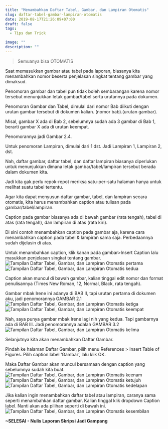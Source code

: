 ```yaml
---
title: "Menambahkan Daftar Tabel, Gambar, dan Lampiran Otomatis"
slug: daftar-tabel-gambar-lampiran-otomatis
date: 2019-08-17T21:26:09+07:00
draft: false
tags:
  - Tips dan Trick

image: ""
description: ""
---
```


> Semuanya bisa OTOMATIS

Saat memasukkan gambar atau tabel pada laporan, biasanya kita menambahkan nomor beserta penjelasan singkat tentang gambar yang dimaksud.

Penomoran gambar dan tabel pun tidak boleh sembarangan karena nomor tersebut menunjukkan letak gambar/tabel serta urutannya pada dokumen.

Penomoran Gambar dan Tabel, dimulai dari nomor Bab diikuti dengan urutan gambar tersebut di dokumen kalian. (nomor bab).(urutan gambar).

Misal, gambar X ada di Bab 2, sebelumnya sudah ada 3 gambar di Bab 1, berarti gambar X ada di urutan keempat.

Penomorannya jadi Gambar 2.4.

Untuk penomoran Lampiran, dimulai dari 1 dst. Jadi Lampiran 1, Lampiran 2, dst.

Nah, daftar gambar, daftar tabel, dan daftar lampiran biasanya diperlukan untuk menunjukkan dimana letak gambar/tabel/lampiran tersebut berada dalam dokumen kita.

Jadi kita gak perlu repok-repot meriksa satu-per-satu halaman hanya untuk melihat suatu tabel tertentu.

Agar kita dapat menyusun daftar gambar, tabel, dan lampiran secara otomatis, kita harus menambahkan caption atau tulisan pada gambar/tabel/lampiran.

Caption pada gambar biasanya ada di bawah gambar (rata tengah), tabel di atas (rata tengah), dan lampiran di atas (rata kiri).

Di sini contoh menambahkan caption pada gambar aja, karena cara menambahkan caption pada tabel & lampiran sama saja. Perbedaannya sudah dijelasin di atas.

Untuk menambahkan caption, klik kanan pada gambar>Insert Caption lalu masukkan penjelasan singkat tentang gambar.
![Tampilan Daftar Tabel, Gambar, dan Lampiran Otomatis pertama](/img/daftar-tabel-gambar-lampiran-otomatis/1.png)
![Tampilan Daftar Tabel, Gambar, dan Lampiran Otomatis kedua](/img/daftar-tabel-gambar-lampiran-otomatis/2.png)

Caption akan muncul di bawah gambar, kalian tinggal edit nomor dan format penulisannya (Times New Roman, 12, Normal, Black, rata tengah).

Gambar mbak Irene ini adanya di BAB II, tapi urutan pertama di dokumen aku, jadi penomorannya GAMBAR 2.1
![Tampilan Daftar Tabel, Gambar, dan Lampiran Otomatis ketiga](/img/daftar-tabel-gambar-lampiran-otomatis/3.png)
![Tampilan Daftar Tabel, Gambar, dan Lampiran Otomatis keempat](/img/daftar-tabel-gambar-lampiran-otomatis/4.png)

Nah, saya punya gambar mbak Irene lagi nih yang kedua. Tapi gambarnya ada di BAB III. Jadi penomorannya adalah GAMBAR 3.2
![Tampilan Daftar Tabel, Gambar, dan Lampiran Otomatis kelima](/img/daftar-tabel-gambar-lampiran-otomatis/5.png)

Selanjutnya kita akan menambahkan Daftar Gambar.

Pindah ke halaman Daftar Gambar, pilih menu References > Insert Table of Figures. Pilih caption label ‘Gambar’, lalu klik OK.

Maka Daftar Gambar akan muncul bersamaan dengan caption yang sebelumnya sudah kita buat.
![Tampilan Daftar Tabel, Gambar, dan Lampiran Otomatis keenam](/img/daftar-tabel-gambar-lampiran-otomatis/6.png)
![Tampilan Daftar Tabel, Gambar, dan Lampiran Otomatis ketujuh](/img/daftar-tabel-gambar-lampiran-otomatis/7.png)
![Tampilan Daftar Tabel, Gambar, dan Lampiran Otomatis kedelapan](/img/daftar-tabel-gambar-lampiran-otomatis/8.png)

Jika kalian ingin menambahkan daftar tabel atau lampiran, caranya sama seperti menambahkan daftar gambar. Kalian tinggal klik dropdown Caption label. Nanti akan ada pilihan seperti di bawah ini.
![Tampilan Daftar Tabel, Gambar, dan Lampiran Otomatis kesembilan](/img/daftar-tabel-gambar-lampiran-otomatis/9.png)

**~SELESAI - Nulis Laporan Skripsi Jadi Gampang**
